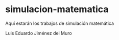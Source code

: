 # simulacion-matematica
Aquí estarán los trabajos de simulación matemática

Luis Eduardo Jiménez del Muro
